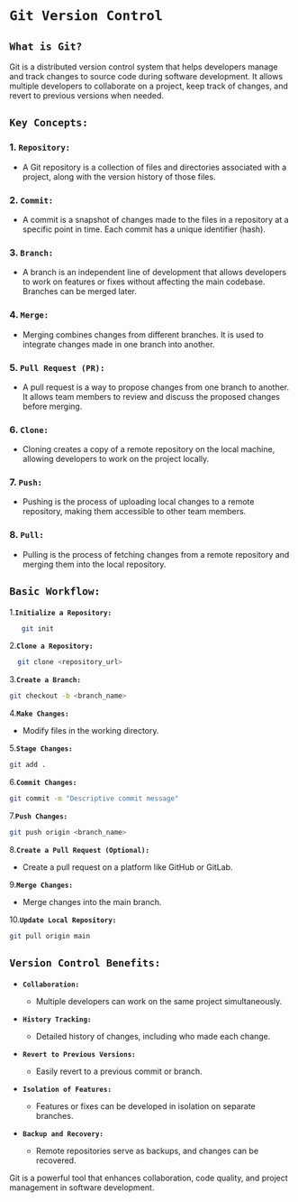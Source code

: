 # **`Git Version Control`**

## **`What is Git?`**


Git is a distributed version control system that helps developers manage and track changes to source code during software development. It allows multiple developers to collaborate on a project, keep track of changes, and revert to previous versions when needed.

## **`Key Concepts:`**


### 1. **`Repository:`**


- A Git repository is a collection of files and directories associated with a project, along with the version history of those files.

### 2. **`Commit:`**


- A commit is a snapshot of changes made to the files in a repository at a specific point in time. Each commit has a unique identifier (hash).

### 3. **`Branch:`**


- A branch is an independent line of development that allows developers to work on features or fixes without affecting the main codebase. Branches can be merged later.

### 4. **`Merge:`**


- Merging combines changes from different branches. It is used to integrate changes made in one branch into another.

### 5. **`Pull Request (PR):`**


- A pull request is a way to propose changes from one branch to another. It allows team members to review and discuss the proposed changes before merging.

### 6. **`Clone:`**


- Cloning creates a copy of a remote repository on the local machine, allowing developers to work on the project locally.

### 7. **`Push:`**


- Pushing is the process of uploading local changes to a remote repository, making them accessible to other team members.

### 8. **`Pull:`**


- Pulling is the process of fetching changes from a remote repository and merging them into the local repository.

## **`Basic Workflow:`**

1.**`Initialize a Repository:`**

```bash
   git init

```

2.**`Clone a Repository:`**

```bash
  git clone <repository_url>

```

3.**`Create a Branch:`**

```bash
git checkout -b <branch_name>

```

4.**`Make Changes:`**

- Modify files in the working directory.

5.**`Stage Changes:`**

```bash
git add .

```

6.**`Commit Changes:`**

```bash
git commit -m "Descriptive commit message"

```

7.**`Push Changes:`**

```bash
git push origin <branch_name>

```

8.**`Create a Pull Request (Optional):`**  

- Create a pull request on a platform like GitHub or GitLab.

9.**`Merge Changes:`**

- Merge changes into the main branch.

10.**`Update Local Repository:`**

```bash
git pull origin main

```

## **`Version Control Benefits:`**


- **`Collaboration:`**
  - Multiple developers can work on the same project simultaneously.

- **`History Tracking:`**
  - Detailed history of changes, including who made each change.

- **`Revert to Previous Versions:`**
  - Easily revert to a previous commit or branch.

- **`Isolation of Features:`**
  - Features or fixes can be developed in isolation on separate branches.

- **`Backup and Recovery:`**
  - Remote repositories serve as backups, and changes can be recovered.

Git is a powerful tool that enhances collaboration, code quality, and
project management in software development.
